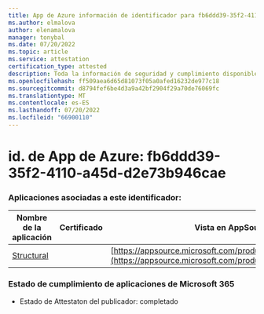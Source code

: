 ```yaml
---
title: App de Azure información de identificador para fb6ddd39-35f2-4110-a45d-d2e73b946cae
ms.author: elmalova
author: elenamalova
manager: tonybal
ms.date: 07/20/2022
ms.topic: article
ms.service: attestation
certification_type: attested
description: Toda la información de seguridad y cumplimiento disponible para fb6ddd39-35f2-4110-a45d-d2e73b946cae.
ms.openlocfilehash: ff509aea6d65d81073f05a0afed16232de977c18
ms.sourcegitcommit: d8794fef6be4d3a9a42bf2904f29a70de76069fc
ms.translationtype: MT
ms.contentlocale: es-ES
ms.lasthandoff: 07/20/2022
ms.locfileid: "66900110"
---
```

# <a name="azure-app-id-fb6ddd39-35f2-4110-a45d-d2e73b946cae"></a>id. de App de Azure: fb6ddd39-35f2-4110-a45d-d2e73b946cae


### <a name="apps-associated-with-this-id"></a>Aplicaciones asociadas a este identificador:
| **Nombre de la aplicación** | **Certificado** | **Vista en AppSource** |
|--------------|---------------|-----------------------|
| [Structural](../forward/WA200002514.md) |  | [https://appsource.microsoft.com/product/office/WA200002514](https://appsource.microsoft.com/product/office/WA200002514) |

### <a name="microsoft-365-app-compliance-status"></a>Estado de cumplimiento de aplicaciones de Microsoft 365
- Estado de Attestaton del publicador: completado
